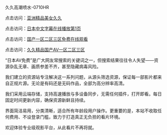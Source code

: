 久久高潮喷水-0710HR

点击访问：<a href="https://heiliaowt0d7p.pages.dev">亚洲精品美女久久</a>

点击访问：<a href="https://heiliaowzu4ur.pages.dev">日本中文字幕在线播放第1页</a>

点击访问：<a href="https://heiliaoll4qsx.pages.dev">国产一区二区三区免费在线观看</a>

点击访问：<a href="https://heiliaowzu4ur.pages.dev">久久精品国产AV一区二区三区</a>

“日本AV免费”是广大网友常搜索的关键词之一，但搜索结果往往令人失望——资源杂乱无章、画质参差不齐，甚至隐藏病毒风险。

我们建立的资源站专注解决这一系列问题，从源头筛选资源，保证每一部影片都来自正规片源。无论是有码还是无码作品，全部为高分辨率高清。

我们采用云端存储，支持高速播放与多设备同步，无需任何插件，打开即看。每日固定时间更新内容，确保资源新鲜且持续。

界面简洁易用，分类清晰，适合所有年龄段用户操作。更重要的是，本站不收取任何费用、不设登录门槛，致力于打造真正无负担的看片环境。

欢迎体验专业级观影平台，从此看片不再将就。

<span style="display:none;">[Canonical link](https://github.com/nhn20250710/riben242)</span>
